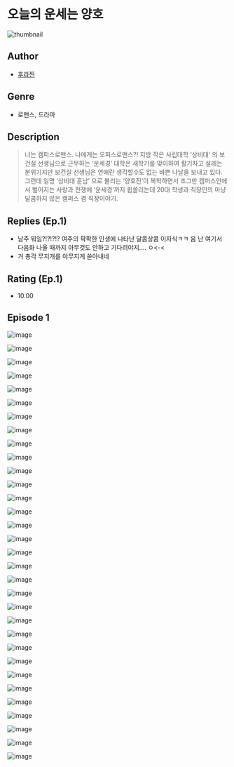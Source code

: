 # 오늘의 운세는 양호
![thumbnail](https://image-comic.pstatic.net/user_contents_data/challenge_comic/2023/05/25/320976/upload_3833749902436021605_480x623.jpeg)

## Author
- [후라찐](https://comic.naver.com/artistTitle?id=320976)

## Genre
- 로맨스, 드라마

## Description
> 너는 캠퍼스로맨스. 나에게는 오피스로맨스?! 지방 작은 사립대학 ’상비대‘ 의 보건실 선생님으로 근무하는 ‘운세경’ 대학은 새학기를 맞이하여 활기차고 설레는 분위기지만 보건실 선생님은 연애란 생각할수도 없는 바쁜 나날을 보내고 있다. 그런데 일명 ‘상비대 훈남’ 으로 불리는 ‘양호진’이 복학하면서 조그만 캠퍼스안에서 벌어지는 사랑과 전쟁에 ‘운세경’까지 휩쓸리는데 20대 학생과 직장인의 마냥 달콤하지 않은 캠퍼스 겸 직장이야기.

## Replies (Ep.1)
- 남주 뭐임?!?!?!? 여주의 팍팍한 인생에 나타난 달콤상콤 이자식ㅋㅋ 음 난 여기서 다음화 나올 때까지 아무것도 안하고 기다려야지.... ㅇ<-<
- 거 총각 무지개를 야무지게 쏟아내네

## Rating (Ep.1)
- 10.00

## Episode 1
![image](https://image-comic.pstatic.net/user_contents_data/challenge_comic/2023/05/25/320976/upload_3630521863184267570.jpeg)

![image](https://image-comic.pstatic.net/user_contents_data/challenge_comic/2023/05/25/320976/upload_3775817909518100017.jpeg)

![image](https://image-comic.pstatic.net/user_contents_data/challenge_comic/2023/05/25/320976/upload_3775197785849344308.jpeg)

![image](https://image-comic.pstatic.net/user_contents_data/challenge_comic/2023/05/25/320976/upload_4049971063075452257.jpeg)

![image](https://image-comic.pstatic.net/user_contents_data/challenge_comic/2023/05/25/320976/upload_3474918767939629360.jpeg)

![image](https://image-comic.pstatic.net/user_contents_data/challenge_comic/2023/05/25/320976/upload_3760618273707733040.jpeg)

![image](https://image-comic.pstatic.net/user_contents_data/challenge_comic/2023/05/25/320976/upload_3991378277362197857.jpeg)

![image](https://image-comic.pstatic.net/user_contents_data/challenge_comic/2023/05/25/320976/upload_7161621026528834403.jpeg)

![image](https://image-comic.pstatic.net/user_contents_data/challenge_comic/2023/05/25/320976/upload_7004839485874714934.jpeg)

![image](https://image-comic.pstatic.net/user_contents_data/challenge_comic/2023/05/25/320976/upload_3545849361784595512.jpeg)

![image](https://image-comic.pstatic.net/user_contents_data/challenge_comic/2023/05/25/320976/upload_3919082994831735093.jpeg)

![image](https://image-comic.pstatic.net/user_contents_data/challenge_comic/2023/05/25/320976/upload_3545236920972948019.jpeg)

![image](https://image-comic.pstatic.net/user_contents_data/challenge_comic/2023/05/25/320976/upload_7005128460018725990.jpeg)

![image](https://image-comic.pstatic.net/user_contents_data/challenge_comic/2023/05/25/320976/upload_7089565459751789363.jpeg)

![image](https://image-comic.pstatic.net/user_contents_data/challenge_comic/2023/05/25/320976/upload_3473461914311472484.jpeg)

![image](https://image-comic.pstatic.net/user_contents_data/challenge_comic/2023/05/25/320976/upload_3486121669699254628.jpeg)

![image](https://image-comic.pstatic.net/user_contents_data/challenge_comic/2023/05/25/320976/upload_3976736991548171313.jpeg)

![image](https://image-comic.pstatic.net/user_contents_data/challenge_comic/2023/05/25/320976/upload_3703421464065618020.jpeg)

![image](https://image-comic.pstatic.net/user_contents_data/challenge_comic/2023/05/25/320976/upload_7221861968044712504.jpeg)

![image](https://image-comic.pstatic.net/user_contents_data/challenge_comic/2023/05/25/320976/upload_7377850988263257142.jpeg)

![image](https://image-comic.pstatic.net/user_contents_data/challenge_comic/2023/05/25/320976/upload_3762022161078367288.jpeg)

![image](https://image-comic.pstatic.net/user_contents_data/challenge_comic/2023/05/25/320976/upload_3486177779876455012.jpeg)

![image](https://image-comic.pstatic.net/user_contents_data/challenge_comic/2023/05/25/320976/upload_3702293352287528294.jpeg)

![image](https://image-comic.pstatic.net/user_contents_data/challenge_comic/2023/05/25/320976/upload_7377516740221298019.jpeg)

![image](https://image-comic.pstatic.net/user_contents_data/challenge_comic/2023/05/25/320976/upload_7077750279561688112.jpeg)

![image](https://image-comic.pstatic.net/user_contents_data/challenge_comic/2023/05/25/320976/upload_7004611878462240820.jpeg)

![image](https://image-comic.pstatic.net/user_contents_data/challenge_comic/2023/05/25/320976/upload_3618417142035329336.jpeg)

![image](https://image-comic.pstatic.net/user_contents_data/challenge_comic/2023/05/25/320976/upload_7161339573781409841.jpeg)

![image](https://image-comic.pstatic.net/user_contents_data/challenge_comic/2023/05/25/320976/upload_3761127132793157176.jpeg)

![image](https://image-comic.pstatic.net/user_contents_data/challenge_comic/2023/05/25/320976/upload_7161342678321805158.jpeg)

![image](https://image-comic.pstatic.net/user_contents_data/challenge_comic/2023/05/25/320976/upload_3486966317900325477.jpeg)

![image](https://image-comic.pstatic.net/user_contents_data/challenge_comic/2023/05/25/320976/upload_3618133433810051890.jpeg)
